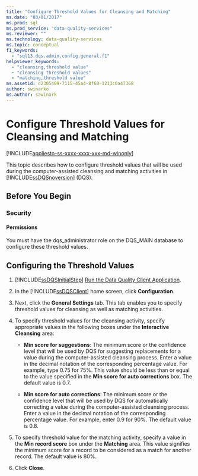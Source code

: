 ```yaml
---
title: "Configure Threshold Values for Cleansing and Matching"
ms.date: "03/01/2017"
ms.prod: sql
ms.prod_service: "data-quality-services"
ms.reviewer: ""
ms.technology: data-quality-services
ms.topic: conceptual
f1_keywords: 
  - "sql13.dqs.admin.config.general.f1"
helpviewer_keywords: 
  - "cleansing,threshold value"
  - "cleansing threshold values"
  - "matching,threshold value"
ms.assetid: d2305409-7115-45a4-8f60-1213c0a47368
author: swinarko
ms.author: sawinark
---
```

# Configure Threshold Values for Cleansing and Matching

[!INCLUDE[appliesto-ss-xxxx-xxxx-xxx-md-winonly](../includes/appliesto-ss-xxxx-xxxx-xxx-md-winonly.md)]

  This topic describes how to configure threshold values that will be used during the computer-assisted cleansing and matching activities in [!INCLUDE[ssDQSnoversion](../includes/ssdqsnoversion-md.md)] (DQS).  
  
##  <a name="BeforeYouBegin"></a> Before You Begin  
  
###  <a name="Security"></a> Security  
  
####  <a name="Permissions"></a> Permissions  
 You must have the dqs_administrator role on the DQS_MAIN database to configure these threshold values.  
  
##  <a name="Configure"></a> Configuring the Threshold Values  
  
1.  [!INCLUDE[ssDQSInitialStep](../includes/ssdqsinitialstep-md.md)] [Run the Data Quality Client Application](../data-quality-services/run-the-data-quality-client-application.md).  
  
2.  In the [!INCLUDE[ssDQSClient](../includes/ssdqsclient-md.md)] home screen, click **Configuration**.  
  
3.  Next, click the **General Settings** tab. This tab enables you to specify threshold values for cleansing as well as matching activities.  
  
4.  To specify threshold values for the cleansing activity, specify appropriate values in the following boxes under the **Interactive Cleansing** area:  
  
    -   **Min score for suggestions**: The minimum score or the confidence level that will be used by DQS for suggesting replacements for a value during the computer-assisted cleansing process. Enter a value in the decimal notation of the corresponding percentage value. For example, type 0.75 for 75%. This value should be less than or equal to the value specified in the **Min score for auto corrections** box. The default value is 0.7.  
  
    -   **Min score for auto corrections**: The minimum score or the confidence level that will be used by DQS for automatically correcting a value during the computer-assisted cleansing process. Enter a value in the decimal notation of the corresponding percentage value. For example, enter 0.9 for 90%. The default value is 0.8.  
  
5.  To specify threshold value for the matching activity, specify a value in the **Min record score** box under the **Matching** area. This value signifies the minimum score for a record to be considered as a match for another record. The default value is 80%.  
  
6.  Click **Close**.  
  
  
